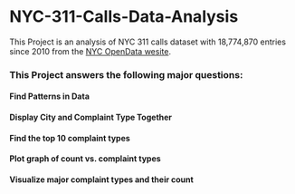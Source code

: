 # NYC-311-Calls-Data-Analysis

This Project is an analysis of NYC 311 calls dataset with 18,774,870 entries since 2010 from the [NYC OpenData wesite](https://nycopendata.socrata.com/Social-Services/311-Service-Requests-from-2010-to-Present/erm2-nwe9).   


### This Project answers the following major questions:
 
#### Find Patterns in Data
#### Display City and Complaint Type Together
#### Find the top 10 complaint types
#### Plot graph of count vs. complaint types
#### Visualize major complaint types and their count
